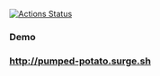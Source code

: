 [![Actions Status](https://github.com/mbalyura/layout-designer-project-lvl2/workflows/hexlet-check/badge.svg)](https://github.com/mbalyura/layout-designer-project-lvl2/actions)

### Demo
### http://pumped-potato.surge.sh
